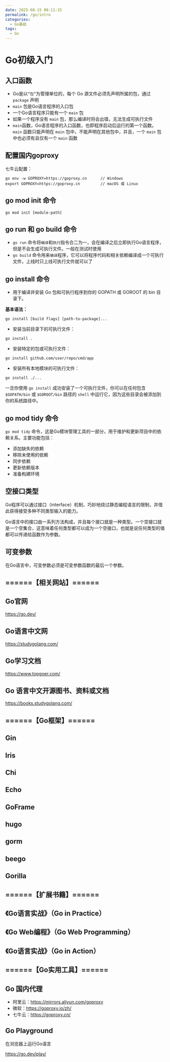 ```yaml
---
date: 2025-08-15 00:11:15
permalink: /go/intro
categories:
  - Go基础
tags:
  - Go
---
```


# Go初级入门

## 入口函数

- Go是以`“包”`为管理单位的，每个 Go 源文件必须先声明所属的包，通过 `package` 声明
- `main` 包是Go语言程序的入口包
- 一个Go语言程序只能有一个 `main` 包
- 如果一个程序没有 `main` 包，那么编译时将会出错，无法生成可执行文件
- `main`函数，Go语言程序的入口函数，也即程序启动后运行的第一个函数。`main` 函数只能声明在 `main` 包中，不能声明在其他包中，并且，一个
  `main` 包中也必须有且仅有一个 `main` 函数

## 配置国内goproxy

七牛云配置：

```shell
go env -w GOPROXY=https://goproxy.cn      // Windows  
export GOPROXY=https://goproxy.cn         // macOS 或 Linux
```

## go mod init 命令

```shell
go mod init [module-path]
```

## go run 和 go build 命令

- `go run` 命令将`编译`和`执行`指令合二为一，会在编译之后立即执行Go语言程序，但是不会生成可执行文件。一般在测试时使用
- `go build` 命令用来`编译`程序，它可以将程序代码和相关依赖编译成一个可执行文件，上线时只上线可执行文件就可以了

## go install 命令

- 用于编译并安装 Go 包和可执行程序到你的 GOPATH 或 GOROOT 的 bin 目录下。

**基本语法：**

```shell
go install [build flags] [path-to-package]...
```

- 安装当前目录下的可执行文件：

```shell
go install .
```

- 安装特定的包或可执行文件：

```shell
go install github.com/user/repo/cmd/app
```

- 安装所有本地模块的可执行文件：

```shell
go install ./...
```

一旦你使用 `go install` 成功安装了一个可执行文件，你可以在任何包含 `$GOPATH/bin` 或 `$GOROOT/bin` 路径的 `shell`
中运行它，因为这些目录会被添加到你的系统路径中。

## go mod tidy 命令

`go mod tidy` 命令，这是Go模块管理工具的一部分，用于维护和更新项目中的依赖关系。主要功能包括：

- 添加缺失的依赖
- 移除未使用的依赖
- 同步依赖
- 更新依赖版本
- 准备构建环境

## 空接口类型

Go程序可以通过接口（interface）机制，巧妙地绕过静态编程语言的限制，并借此获得接受多种不同类型输入的能力。

Go语言中的接口由一系列方法构成，并且每个接口就是一种类型。一个空接口就是一个空集合，这意味着任何类型都可以成为一个空接口，也就是说任何类型的值都可以传递给函数作为参数。

## 可变参数

在Go语言中，可变参数必须是可变参数函数的最后一个参数。

## ======【相关网站】======

## Go官网

<https://go.dev/>

## Go语言中文网

<https://studygolang.com/>

## Go学习文档

<https://www.topgoer.com/>

## Go 语言中文开源图书、资料或文档

<https://books.studygolang.com/>

## ======【Go框架】======

## Gin

## Iris

## Chi

## Echo

## GoFrame

## hugo

## gorm

## beego

## Gorilla

## ======【扩展书籍】======

## 《Go语言实战》（Go in Practice）

## 《Go Web编程》（Go Web Programming）

## 《Go语言实战》（Go in Action）

## ======【Go实用工具】======

## Go 国内代理

- 阿里云：<https://mirrors.aliyun.com/goproxy>
- 微软：<https://goproxy.io/zh/>
- 七牛云：<https://goproxy.cn/>

## Go Playground

在浏览器上运行Go语言

<https://go.dev/play/>
